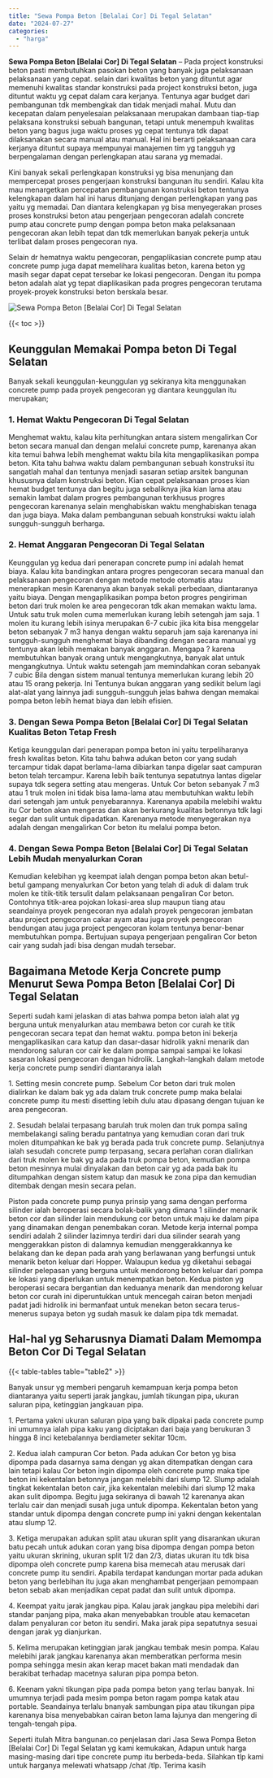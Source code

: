```yaml
---
title: "Sewa Pompa Beton [Belalai Cor] Di Tegal Selatan"
date: "2024-07-27"
categories: 
  - "harga"
---
```


**Sewa Pompa Beton \[Belalai Cor\] Di Tegal Selatan** – Pada project konstruksi beton pasti membutuhkan pasokan beton yang banyak juga pelaksanaan pelaksanaan yang cepat. selain dari kwalitas beton yang dituntut agar memenuhi kwalitas standar konstruksi pada project konstruksi beton, juga dituntut waktu yg cepat dalam cara kerjanya. Tentunya agar budget dari pembangunan tdk membengkak dan tidak menjadi mahal. Mutu dan kecepatan dalam penyelesaian pelaksanaan merupakan dambaan tiap-tiap pelaksana konstruksi sebuah bangunan, tetapi untuk menempuh kwalitas beton yang bagus juga waktu proses yg cepat tentunya tdk dapat dilaksanakan secara manual atau manual. Hal ini berarti pelaksanaan cara kerjanya dituntut supaya mempunyai manajemen tim yg tangguh yg berpengalaman dengan perlengkapan atau sarana yg memadai.

Kini banyak sekali perlengkapan konstruksi yg bisa menunjang dan mempercepat proses pengerjaan konstruksi bangunan itu sendiri. Kalau kita mau menargetkan percepatan pembangunan konstruksi beton tentunya kelengkapan dalam hal ini harus ditunjang dengan perlengkapan yang pas yaitu yg memadai. Dan diantara kelengkapan yg bisa menyegerakan proses proses konstruksi beton atau pengerjaan pengecoran adalah concrete pump atau concrete pump dengan pompa beton maka pelaksanaan pengecoran akan lebih tepat dan tdk memerlukan banyak pekerja untuk terlibat dalam proses pengecoran nya.

Selain dr hematnya waktu pengecoran, pengaplikasian concrete pump atau concrete pump juga dapat memelihara kualitas beton, karena beton yg masih segar dapat cepat tersebar ke lokasi pengecoran. Dengan itu pompa beton adalah alat yg tepat diaplikasikan pada progres pengecoran terutama proyek-proyek konstruksi beton berskala besar.

![Sewa Pompa Beton [Belalai Cor] Di Tegal Selatan ](/images/sewa-concrete-pump-35.png)

{{< toc >}}

## Keunggulan Memakai Pompa beton Di Tegal Selatan

Banyak sekali keunggulan-keunggulan yg sekiranya kita menggunakan concrete pump pada proyek pengecoran yg diantara keunggulan itu merupakan;

### 1\. Hemat Waktu Pengecoran Di Tegal Selatan

Menghemat waktu, kalau kita perhitungkan antara sistem mengalirkan Cor beton secara manual dan dengan melalui concrete pump, karenanya akan kita temui bahwa lebih menghemat waktu bila kita mengaplikasikan pompa beton. Kita tahu bahwa waktu dalam pembangunan sebuah konstruksi itu sangatlah mahal dan tentunya menjadi sasaran setiap arsitek bangunan khususnya dalam konstruksi beton. Kian cepat pelaksanaan proses kian hemat budget tentunya dan begitu juga sebaliknya jika kian lama atau semakin lambat dalam progres pembangunan terkhusus progres pengecoran karenanya selain menghabiskan waktu menghabiskan tenaga dan juga biaya. Maka dalam pembangunan sebuah konstruksi waktu ialah sungguh-sungguh berharga.

### 2\. Hemat Anggaran Pengecoran Di Tegal Selatan

Keunggulan yg kedua dari penerapan concrete pump ini adalah hemat biaya. Kalau kita bandingkan antara progres pengecoran secara manual dan pelaksanaan pengecoran dengan metode metode otomatis atau menerapkan mesin Karenanya akan banyak sekali perbedaan, diantaranya yaitu biaya. Dengan mengaplikasikan pompa beton progres pengiriman beton dari truk molen ke area pengecoran tdk akan memakan waktu lama. Untuk satu truk molen cuma memerlukan kurang lebih setengah jam saja. 1 molen itu kurang lebih isinya merupakan 6-7 cubic jika kita bisa menggelar beton sebanyak 7 m3 hanya dengan waktu separuh jam saja karenanya ini sungguh-sungguh menghemat biaya dibanding dengan secara manual yg tentunya akan lebih memakan banyak anggaran. Mengapa ? karena membutuhkan banyak orang untuk mengangkutnya, banyak alat untuk mengangkutnya. Untuk waktu setengah jam memindahkan coran sebanyak 7 cubic Bila dengan sistem manual tentunya memerlukan kurang lebih 20 atau 15 orang pekerja. Ini Tentunya bukan anggaran yang sedikit belum lagi alat-alat yang lainnya jadi sungguh-sungguh jelas bahwa dengan memakai pompa beton lebih hemat biaya dan lebih efisien.

### 3\. Dengan Sewa Pompa Beton \[Belalai Cor\] Di Tegal Selatan Kualitas Beton Tetap Fresh

Ketiga keunggulan dari penerapan pompa beton ini yaitu terpeliharanya fresh kwalitas beton. Kita tahu bahwa adukan beton cor yang sudah tercampur tidak dapat berlama-lama dibiarkan tanpa digelar saat campuran beton telah tercampur. Karena lebih baik tentunya sepatutnya lantas digelar supaya tdk segera setting atau mengeras. Untuk Cor beton sebanyak 7 m3 atau 1 truk molen ini tidak bisa lama-lama atau membutuhkan waktu lebih dari setengah jam untuk penyebarannya. Karenanya apabila melebihi waktu itu Cor beton akan mengeras dan akan berkurang kualitas betonnya tdk lagi segar dan sulit untuk dipadatkan. Karenanya metode menyegerakan nya adalah dengan mengalirkan Cor beton itu melalui pompa beton.

### 4\. Dengan Sewa Pompa Beton \[Belalai Cor\] Di Tegal Selatan Lebih Mudah menyalurkan Coran

Kemudian kelebihan yg keempat ialah dengan pompa beton akan betul-betul gampang menyalurkan Cor beton yang telah di aduk di dalam truk molen ke titik-titik tersulit dalam pelaksanaan pengaliran Cor beton. Contohnya titik-area pojokan lokasi-area slup maupun tiang atau seandainya proyek pengecoran nya adalah proyek pengecoran jembatan atau project pengecoran cakar ayam atau juga proyek pengecoran bendungan atau juga project pengecoran kolam tentunya benar-benar membutuhkan pompa. Bertujuan supaya pengerjaan pengaliran Cor beton cair yang sudah jadi bisa dengan mudah tersebar.

## Bagaimana Metode Kerja Concrete pump Menurut Sewa Pompa Beton \[Belalai Cor\] Di Tegal Selatan

Seperti sudah kami jelaskan di atas bahwa pompa beton ialah alat yg berguna untuk menyalurkan atau membawa beton cor curah ke titik pengecoran secara tepat dan hemat waktu. pompa beton ini bekerja mengaplikasikan cara katup dan dasar-dasar hidrolik yakni menarik dan mendorong saluran cor cair ke dalam pompa sampai sampai ke lokasi sasaran lokasi pengecoran dengan hidrolik. Langkah-langkah dalam metode kerja concrete pump sendiri diantaranya ialah

1\. Setting mesin concrete pump. Sebelum Cor beton dari truk molen dialirkan ke dalam bak yg ada dalam truk concrete pump maka belalai concrete pump itu mesti disetting lebih dulu atau dipasang dengan tujuan ke area pengecoran.

2\. Sesudah belalai terpasang barulah truk molen dan truk pompa saling membelakangi saling beradu pantatnya yang kemudian coran dari truk molen ditumpahkan ke bak yg berada pada truk concrete pump. Selanjutnya ialah sesudah concrete pump terpasang, secara perlahan coran dialirkan dari truk molen ke bak yg ada pada truk pompa beton, kemudian pompa beton mesinnya mulai dinyalakan dan beton cair yg ada pada bak itu ditumpahkan dengan sistem katup dan masuk ke zona pipa dan kemudian ditembak dengan mesin secara pelan.

Piston pada concrete pump punya prinsip yang sama dengan performa silinder ialah beroperasi secara bolak-balik yang dimana 1 silinder menarik beton cor dan silinder lain mendukung cor beton untuk maju ke dalam pipa yang dinamakan dengan penembakan coran. Metode kerja internal pompa sendiri adalah 2 silinder lazimnya terdiri dari dua silinder searah yang menggerakkan piston di dalamnya kemudian menggerakkannya ke belakang dan ke depan pada arah yang berlawanan yang berfungsi untuk menarik beton keluar dari Hopper. Walaupun kedua yg diketahui sebagai silinder pelepasan yang berguna untuk mendorong beton keluar dari pompa ke lokasi yang diperlukan untuk menempatkan beton. Kedua piston yg beroperasi secara bergantian dan keduanya menarik dan mendorong keluar beton cor curah ini diperuntukkan untuk mencegah cairan beton menjadi padat jadi hidrolik ini bermanfaat untuk menekan beton secara terus-menerus supaya beton yg sudah masuk ke dalam pipa tdk memadat.

## Hal-hal yg Seharusnya Diamati Dalam Memompa Beton Cor Di Tegal Selatan

{{< table-tables table="table2" >}}

Banyak unsur yg memberi pengaruh kemampuan kerja pompa beton diantaranya yaitu seperti jarak jangkau, jumlah tikungan pipa, ukuran saluran pipa, ketinggian jangkauan pipa.

1\. Pertama yakni ukuran saluran pipa yang baik dipakai pada concrete pump ini umumnya ialah pipa kaku yang diciptakan dari baja yang berukuran 3 hingga 8 inci ketebalannya berdiameter sekitar 10cm.

2\. Kedua ialah campuran Cor beton. Pada adukan Cor beton yg bisa dipompa pada dasarnya sama dengan yg akan ditempatkan dengan cara lain tetapi kalau Cor beton ingin dipompa oleh concrete pump maka tipe beton ini kekentalan betonnya jangan melebihi dari slump 12. Slump adalah tingkat kekentalan beton cair, jika kekentalan melebihi dari slump 12 maka akan sulit dipompa. Begitu juga sekiranya di bawah 12 karenanya akan terlalu cair dan menjadi susah juga untuk dipompa. Kekentalan beton yang standar untuk dipompa dengan concrete pump ini yakni dengan kekentalan atau slump 12.

3\. Ketiga merupakan adukan split atau ukuran split yang disarankan ukuran batu pecah untuk adukan coran yang bisa dipompa dengan pompa beton yaitu ukuran skrining, ukuran split 1/2 dan 2/3, diatas ukuran itu tdk bisa dipompa oleh concrete pump karena bisa memecah atau merusak dari concrete pump itu sendiri. Apabila terdapat kandungan mortar pada adukan beton yang berlebihan itu juga akan menghambat pengerjaan pemompaan beton sebab akan menjadikan cepat padat dan sulit untuk dipompa.

4\. Keempat yaitu jarak jangkau pipa. Kalau jarak jangkau pipa melebihi dari standar panjang pipa, maka akan menyebabkan trouble atau kemacetan dalam penyaluran cor beton itu sendiri. Maka jarak pipa sepatutnya sesuai dengan jarak yg dianjurkan.

5\. Kelima merupakan ketinggian jarak jangkau tembak mesin pompa. Kalau melebihi jarak jangkau karenanya akan memberatkan performa mesin pompa sehingga mesin akan kerap macet bakan mati mendadak dan berakibat terhadap macetnya saluran pipa pompa beton.

6\. Keenam yakni tikungan pipa pada pompa beton yang terlau banyak. Ini umumnya terjadi pada mesim pompa beton ragam pompa katak atau portable. Seandainya terlalu bnanyak sambungan pipa atau tikungan pipa karenanya bisa menyebabkan cairan beton lama lajunya dan mengering di tengah-tengah pipa.

Seperti itulah Mitra bangunan.co penjelasan dari Jasa Sewa Pompa Beton \[Belalai Cor\] Di Tegal Selatan yg kami kemukakan, Adapun untuk harga masing-masing dari tipe concrete pump itu berbeda-beda. Silahkan tlp kami untuk harganya melewati whatsapp /chat /tlp. Terima kasih

